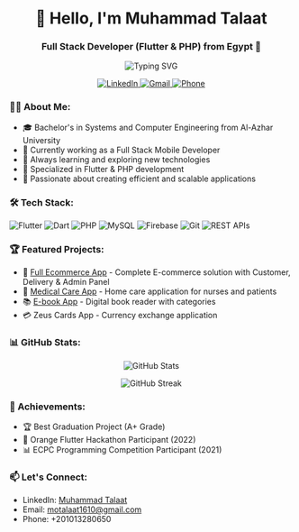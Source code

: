 <h1 align="center">👋 Hello, I'm Muhammad Talaat</h1>
<h3 align="center">Full Stack Developer (Flutter & PHP) from Egypt 🌟</h3>

<p align="center">
  <img src="https://readme-typing-svg.demolab.com?font=Fira+Code&duration=3000&pause=1000&center=true&vCenter=true&width=435&lines=Full+Stack+Developer;Flutter+Developer;Mobile+App+Developer;1%2B+Years+of+Experience" alt="Typing SVG" />
</p>

<p align="center">
  <a href="https://www.linkedin.com/in/engmota">
    <img src="https://img.shields.io/badge/LinkedIn-0077B5?style=for-the-badge&logo=linkedin&logoColor=white" alt="LinkedIn"/>
  </a>
  <a href="mailto:motalaat1610@gmail.com">
    <img src="https://img.shields.io/badge/Gmail-D14836?style=for-the-badge&logo=gmail&logoColor=white" alt="Gmail"/>
  </a>
  <a href="tel:+201013280650">
    <img src="https://img.shields.io/badge/Phone-00C300?style=for-the-badge&logo=whatsapp&logoColor=white" alt="Phone"/>
  </a>
</p>

### 👨‍💻 About Me:
- 🎓 Bachelor's in Systems and Computer Engineering from Al-Azhar University
- 💼 Currently working as a Full Stack Mobile Developer
- 🌱 Always learning and exploring new technologies
- 📱 Specialized in Flutter & PHP development
- 🚀 Passionate about creating efficient and scalable applications

### 🛠️ Tech Stack:
<p align="left">
  <img src="https://img.shields.io/badge/Flutter-02569B?style=for-the-badge&logo=flutter&logoColor=white" alt="Flutter"/>
  <img src="https://img.shields.io/badge/Dart-0175C2?style=for-the-badge&logo=dart&logoColor=white" alt="Dart"/>
  <img src="https://img.shields.io/badge/PHP-777BB4?style=for-the-badge&logo=php&logoColor=white" alt="PHP"/>
  <img src="https://img.shields.io/badge/MySQL-4479A1?style=for-the-badge&logo=mysql&logoColor=white" alt="MySQL"/>
  <img src="https://img.shields.io/badge/Firebase-FFCA28?style=for-the-badge&logo=firebase&logoColor=black" alt="Firebase"/>
  <img src="https://img.shields.io/badge/Git-F05032?style=for-the-badge&logo=git&logoColor=white" alt="Git"/>
  <img src="https://img.shields.io/badge/REST_APIs-009688?style=for-the-badge&logo=fastapi&logoColor=white" alt="REST APIs"/>
</p>

### 🏆 Featured Projects:
- 📱 [Full Ecommerce App](https://github.com/mohamad-talaat/Full_Ecommerce-app-Flutter-PHP-Customer) - Complete E-commerce solution with Customer, Delivery & Admin Panel
- 🏥 [Medical Care App](https://github.com/mohamad-talaat/graduation-proj-care_for_you-midical-app) - Home care application for nurses and patients
- 📚 [E-book App](https://github.com/mohamad-talaat/ebook-app) - Digital book reader with categories
- 💳 Zeus Cards App - Currency exchange application

### 📊 GitHub Stats:
<p align="center">
  <img src="https://github-readme-stats.vercel.app/api?username=mohamad-talaat&show_icons=true&theme=radical" alt="GitHub Stats" />
</p>
<p align="center">
  <img src="https://github-readme-streak-stats.herokuapp.com/?user=mohamad-talaat&theme=radical" alt="GitHub Streak" />
</p>

### 🌟 Achievements:
- 🏆 Best Graduation Project (A+ Grade)
- 🥇 Orange Flutter Hackathon Participant (2022)
- 📊 ECPC Programming Competition Participant (2021)

### 📫 Let's Connect:
- LinkedIn: [Muhammad Talaat](https://www.linkedin.com/in/engmota)
- Email: motalaat1610@gmail.com
- Phone: +201013280650
